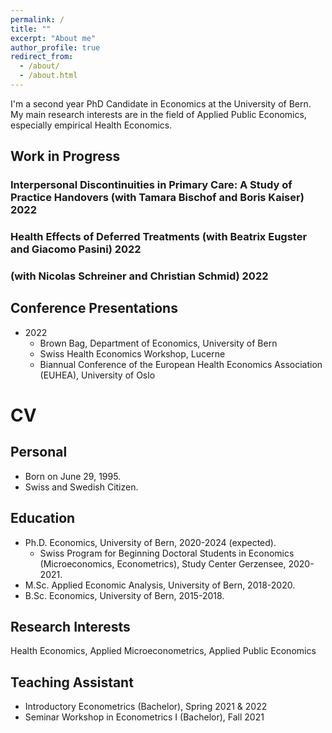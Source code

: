 ```yaml
---
permalink: /
title: ""
excerpt: "About me"
author_profile: true
redirect_from: 
  - /about/
  - /about.html
---
```


I'm a second year PhD Candidate in Economics at the University of Bern. My main research interests are in the field of Applied Public Economics, especially empirical Health Economics. 

## Work in Progress
### Interpersonal Discontinuities in Primary Care: A Study of Practice Handovers (with Tamara Bischof and Boris Kaiser) 2022

### Health Effects of Deferred Treatments (with Beatrix Eugster and Giacomo Pasini) 2022

### (with Nicolas Schreiner and Christian Schmid) 2022


## Conference Presentations
* 2022 
  * Brown Bag, Department of Economics, University of Bern
  * Swiss Health Economics Workshop, Lucerne
  * Biannual Conference of the European Health Economics Association (EUHEA), University of Oslo  
          
          
# CV

## Personal
* Born on June 29, 1995.
* Swiss and Swedish Citizen.

## Education
* Ph.D. Economics, University of Bern, 2020-2024 (expected).
    * Swiss Program for Beginning Doctoral Students in Economics (Microeconomics, Econometrics), Study Center Gerzensee, 2020-2021. 
* M.Sc. Applied Economic Analysis, University of Bern, 2018-2020.
* B.Sc. Economics, University of Bern, 2015-2018.

## Research Interests
Health Economics, Applied Microeconometrics, Applied Public Economics

## Teaching Assistant
* Introductory Econometrics (Bachelor), Spring 2021 & 2022
* Seminar Workshop in Econometrics I (Bachelor), Fall 2021

